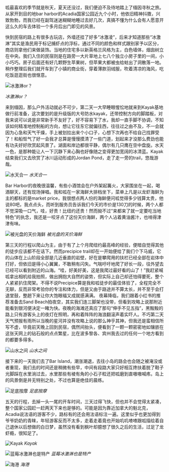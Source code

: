 呱最喜欢的季节就是秋天，夏天还没过，我们便迫不及待地踏上了缅因寻秋之旅。从家开到目的地bar harbor的Acadia国家公园近九个小时，他依旧精神抖擞，兴致勃勃，而我已经在副驾迷迷糊糊地睡过去好几次，真搞不懂为什么会有人愿意开这么久的车去体验一个多月后出门即见的风景。

快到民宿的路上有很多古玩店，外墙还挂了好多“冰激凌”，后来才知道那些“冰激淋”其实是渔民用于标记捕虾点的浮标，通过不同的颜色和样式跟别家予以区分，商店则拿他们来做装饰。当地的住宅多以新英格兰风格为主，白色墙体，烟囱树立在中央。我们入住的民宿则是在路旁一大片草地上七八个独立小房子里的一间，小小巧巧。房子后面还有好几颗野生苹果树，但苹果大都被虫给蛀出了洞散落一地。稍作整理后我们就开车到了小镇的商业街，穿着薄款羽绒服，吹着清凉的海风，吃吃饭逛逛街也很惬意。

![冰激淋or？](/assets/images/冰激淋or？.JPG)

*冰激淋or？*
          
来到缅因，那么户外活动就必不可少，第二天一大早睡眼惺忪地就来到Kayak基地做行前准备，这次要划的是升级版的大号防水kayak，还带控制方向的脚踏板，对我来说可以说是非常新手不友好了，好不容易下了水，我却一直手脚不协调，不知该如何精准地控制船的方向，想让它往东它就偏往西，往往过之由不及，不一会就因为心急和天气干燥，手上被划拉出来个小口子，心想下次再也不给自己找罪受了！和船怄气了好一会我才总算是慢慢摸清了一些门道，划起来才没那么费劲也能有功夫好好欣赏起风景了。湖面和岸边都很平静，偶尔有几只鹰在空中盘旋。水天一色，是那种能让人一下沉静下来心胸也好像随之变得更加宽阔的冰清蓝。Kayak结束我们又去欣赏了冰川运动形成的Jordan Pond，走了走一旁的trail，悠哉游哉。

![水天合一](/assets/images/水天合一.JPG)
          *水天合一*
          
Bar Harbor的夜晚很温馨，有些小酒馆会在户外架起篝火，大家围坐在一起，喝酒聊天，还有现场弹唱。我和呱在一家海鲜大排档坐下，菜单上凡是以龙虾海鲜为主的都标的是market price，我很想点两人份的海鲜便问呱觉得多少钱算太贵，他说80吧，我点点头，而听到服务员告诉我们今天的市价是130刀的时候，两个人都不觉深吸一口气，哇，好贵！比纽约还贵！然而拗不过“来都来了就一定要吃当地特色”的执念，我还是一咬牙点了这份天价海鲜，两个人沾着黄油酱汁，也啃得津津有味。

![被光盘的天价海鲜](/assets/images/被光盘的天价海鲜.JPG)
          *被光盘的天价海鲜*

第三天的行程以爬山为主，由于有了上个月爬纽约最高峰的经验，便暗自觉得其他的徒步应该都不在话下。然而precipice trail却在一开始便给了我们个下马威，它的山体在上山阶段全部是几近垂直的岩壁，好在是攀爬用的扶栏已经全部在岩体中打好，但依旧是得小心翼翼，不敢稍有闪失。气喘吁吁地爬了好长一段，往外望去已经可以看到附近的山海。“哇，好美好美，这是我爬过最好看的山了！”我赶紧喊呱拿出相机给我拍照，做出拥抱大自然的姿势，但实际上自己却还怕得要死，整个人紧紧扒住爬架。不得不说Precipice算是我和呱徒步的最佳体验了，全程完全不无聊，反而非常考验你的专注和体力，但是又由于路途并不算太长，并不至于会打退堂鼓，整趟下来让你大饱眼福又成就感满满。
夜幕降临，我们跟着小红书的推荐准备去Sand Beach拍夜空，其实我们连三脚架也没带，但看到攻略上说那附近能看到银河便决定一睹为快。夜晚的海滩还真应了那句“伸手不见五指”，黑黢黢的路上只有游客头上的夜灯在照明，再和着阵阵的海浪翻滚声着实吓人。不巧第二天天气预报有雨所以当晚的星河并没有攻略上说的那么神乎其神，但我还是蛮相信所写不虚，毕竟前天晚上回到民宿，偶然间抬头，便看到了一颗一颗密密地如镶嵌在这张天网上的钻石般的点点繁星，比在波多黎各、宾州我去过的任何一个地方看到的都要多得多。

![山水之间](/assets/images/山水之间.JPG)
          *山水之间*
          
接下来的一天我们去了Bar Island，潮涨潮退，去往小岛的路会也会随之被淹没或者重现，我们去的时间还是稍微有些早，中间有段路大家只好相互搀扶着脱了鞋子光脚踩在水里淌过去，水里那些有棱有角的小石子粒还把呱磨到直嗷嗷喊疼。岛上的风景倒是并无特别之处，不过也算是绝佳的晨练。

![足底按摩](/assets/images/足底按摩.JPG)
          *足底按摩*

五天的行程，去掉一头一尾的开车时间，三天过得飞快，但也并不会觉得太紧凑，整个国家公园赶一赶两天下来也是够的。可能是因为靠近加拿大的魁北克，Acadia说法语的游客不少，路标有的还会用法语标注一遍。这里似乎也更加得到爷爷奶奶的青睐，年轻游客反而不太多，走着走着竟也开始叽叽喳喳跟呱描绘着自己退休以后想做的白日梦，虽然没有看到枫叶却臆想了很久之后的生活，过足了龙虾瘾，很知足了。

![Kayak](/assets/images/Kayak.JPG)
          *Kayak*
          
![蓝莓冰激淋也是特产](/assets/images/蓝莓冰激淋也是特产.JPG)
          *蓝莓冰激淋也是特产*
          
![海港](/assets/images/海港.JPG)
          *海港*        
              
